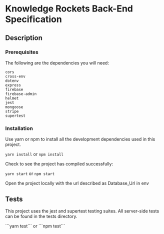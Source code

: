 <h1>Knowledge Rockets Back-End Specification</h1>

<h2>Description</h2>

<h3>Prerequisites</h3>
<p>The following are the dependencies you will need: </p>

```
cors
cross-env
dotenv
express
firebase
firebase-admin
helmet
jest
mongoose
stripe
supertest
```

<h3>Installation</h3>
<p>Use yarn or npm to install all the development dependencies used in this project.</p>

`yarn install` or `npm install`

<p>Check to see the project has compiled successfully:</p>

`yarn start` or `npm start`

<p>Open the project locally with the url described as Database_Url in env</p>

<h2>Tests</h2>
<p>This project uses the jest and supertest testing suites. All server-side tests can be found in the tests directory.</p>
```yarn test``` or ```npm test```
